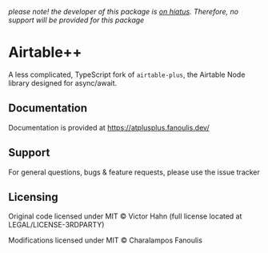 _please note! the developer of this package is [on hiatus](https://fanoulis.dev). Therefore, no support will be provided for this package_

# Airtable++

A less complicated, TypeScript fork of `airtable-plus`, the Airtable Node library designed for async/await.

## Documentation

Documentation is provided at https://atplusplus.fanoulis.dev/

## Support

For general questions, bugs & feature requests, please use the issue tracker

## Licensing

Original code licensed under MIT © Victor Hahn (full license located at LEGAL/LICENSE-3RDPARTY)

Modifications licensed under MIT © Charalampos Fanoulis

